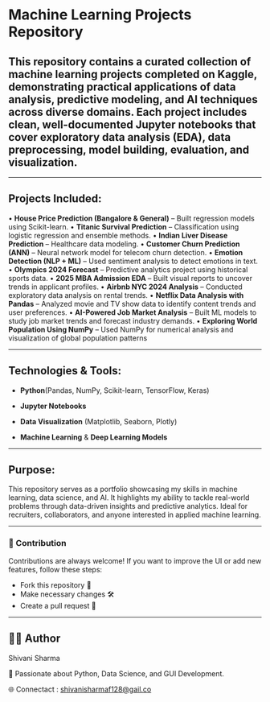 # Machine Learning Projects Repository

This repository contains a curated collection of machine learning projects completed on Kaggle, demonstrating practical applications of data analysis, predictive modeling, and AI techniques across diverse domains. Each project includes clean, well-documented Jupyter notebooks that cover exploratory data analysis (EDA), data preprocessing, model building, evaluation, and visualization.
---

---
## Projects Included:
•	**House Price Prediction (Bangalore & General)** – Built regression models using Scikit-learn.
•	**Titanic Survival Prediction** – Classification using logistic regression and ensemble methods.
• **Indian Liver Disease Prediction** – Healthcare data modeling.
•	**Customer Churn Prediction (ANN)** – Neural network model for telecom churn detection.
•	**Emotion Detection (NLP + ML)** – Used sentiment analysis to detect emotions in text.
•	**Olympics 2024 Forecast** – Predictive analytics project using historical sports data.
•	**2025 MBA Admission EDA** – Built visual reports to uncover trends in applicant profiles.
•	**Airbnb NYC 2024 Analysis** – Conducted exploratory data analysis on rental trends.
•	**Netflix Data Analysis with Pandas** – Analyzed movie and TV show data to identify content trends and user preferences.
•	 **AI-Powered Job Market Analysis** – Built ML models to study job market trends and forecast industry demands.
•	 **Exploring World Population Using NumPy** – Used NumPy for numerical analysis and visualization of global population patterns

---

## Technologies & Tools:
- **Python**(Pandas, NumPy, Scikit-learn, TensorFlow, Keras)

- **Jupyter Notebooks**

- **Data Visualization** (Matplotlib, Seaborn, Plotly)

- **Machine Learning** & **Deep Learning Models**

---

## Purpose:
This repository serves as a portfolio showcasing my skills in machine learning, data science, and AI. It highlights my ability to tackle real-world problems through data-driven insights and predictive analytics. Ideal for recruiters, collaborators, and anyone interested in applied machine learning.

---

### 🤝 Contribution
Contributions are always welcome!
If you want to improve the UI or add new features, follow these steps:

- Fork this repository 📌
- Make necessary changes 🛠️
- Create a pull request 🔄

----


## 👨‍💻 Author

  Shivani Sharma
  
📌 Passionate about Python, Data Science, and GUI Development.

🌐 Connectact : shivanisharmaf128@gail.co


